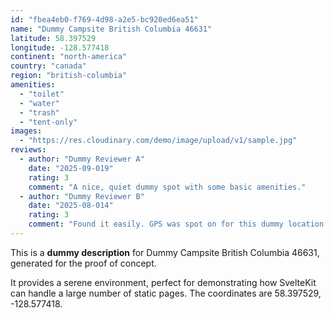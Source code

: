```yaml
---
id: "fbea4eb0-f769-4d98-a2e5-bc920ed6ea51"
name: "Dummy Campsite British Columbia 46631"
latitude: 58.397529
longitude: -128.577418
continent: "north-america"
country: "canada"
region: "british-columbia"
amenities:
  - "toilet"
  - "water"
  - "trash"
  - "tent-only"
images:
  - "https://res.cloudinary.com/demo/image/upload/v1/sample.jpg"
reviews:
  - author: "Dummy Reviewer A"
    date: "2025-09-019"
    rating: 3
    comment: "A nice, quiet dummy spot with some basic amenities."
  - author: "Dummy Reviewer B"
    date: "2025-08-014"
    rating: 3
    comment: "Found it easily. GPS was spot on for this dummy location."
---
```


This is a **dummy description** for Dummy Campsite British Columbia 46631, generated for the proof of concept.

It provides a serene environment, perfect for demonstrating how SvelteKit can handle a large number of static pages. The coordinates are 58.397529, -128.577418.
